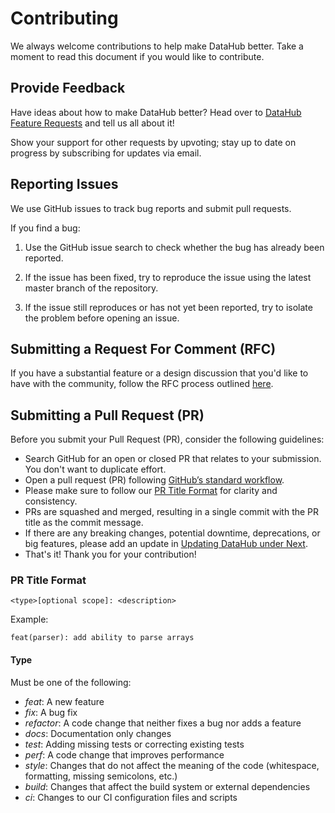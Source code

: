 # Contributing

We always welcome contributions to help make DataHub better. Take a moment to read this document if you would like to contribute.

## Provide Feedback

Have ideas about how to make DataHub better? Head over to [DataHub Feature Requests](https://feature-requests.datahubproject.io/) and tell us all about it!

Show your support for other requests by upvoting; stay up to date on progress by subscribing for updates via email.

## Reporting Issues

We use GitHub issues to track bug reports and submit pull requests.

If you find a bug:

1. Use the GitHub issue search to check whether the bug has already been reported.

1. If the issue has been fixed, try to reproduce the issue using the latest master branch of the repository.

1. If the issue still reproduces or has not yet been reported, try to isolate the problem before opening an issue.

## Submitting a Request For Comment (RFC)

If you have a substantial feature or a design discussion that you'd like to have with the community, follow the RFC process outlined [here](./rfc.md).

## Submitting a Pull Request (PR)

Before you submit your Pull Request (PR), consider the following guidelines:

- Search GitHub for an open or closed PR that relates to your submission. You don't want to duplicate effort.
- Open a pull request (PR) following [GitHub’s standard workflow](https://help.github.com/en/github/collaborating-with-issues-and-pull-requests/creating-a-pull-request-from-a-fork).
- Please make sure to follow our [PR Title Format](#pr-title-format) for clarity and consistency.
- PRs are squashed and merged, resulting in a single commit with the PR title as the commit message.
- If there are any breaking changes, potential downtime, deprecations, or big features, please add an update in [Updating DataHub under Next](how/updating-datahub.md).
- That's it! Thank you for your contribution!

### PR Title Format

```
<type>[optional scope]: <description>
```

Example:

```
feat(parser): add ability to parse arrays
```

#### Type

Must be one of the following:

- _feat_: A new feature
- _fix_: A bug fix
- _refactor_: A code change that neither fixes a bug nor adds a feature
- _docs_: Documentation only changes
- _test_: Adding missing tests or correcting existing tests
- _perf_: A code change that improves performance
- _style_: Changes that do not affect the meaning of the code (whitespace, formatting, missing semicolons, etc.)
- _build_: Changes that affect the build system or external dependencies
- _ci_: Changes to our CI configuration files and scripts
